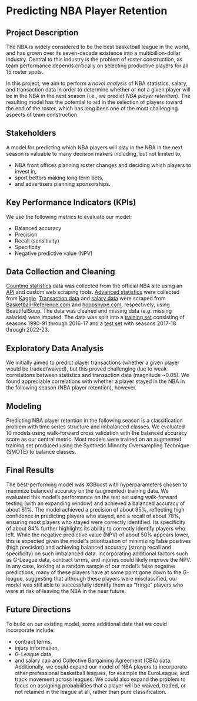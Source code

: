 # Predicting NBA Player Retention

## Project Description

The NBA is widely considered to be the best basketball league in the world, and has grown over its seven-decade existence into a multibillion-dollar industry.  Central to this industry is the problem of roster construction, as team performance depends critically on selecting productive players for all 15 roster spots.

In this project, we aim to perform a _novel analysis_ of NBA statistics, salary, and transaction data in order to determine whether or not a given player will be in the NBA in the next season (i.e., we predict _NBA player retention_).  The resulting model has the potential to aid in the selection of players toward the end of the roster, which has long been one of the most challenging aspects of team construction.

## Stakeholders

A model for predicting which NBA players will play in the NBA in the next season is valuable to many decision makers including, but not limited to,
* NBA front offices planning roster changes and deciding which players to invest in,
* sport bettors making long term bets,
* and advertisers planning sponsorships.

## Key Performance Indicators (KPIs)

We use the following metrics to evaluate our model:
* Balanced accuracy
* Precision
* Recall (sensitivity)
* Specificity
* Negative predictive value (NPV)

## Data Collection and Cleaning

[Counting statistics](Data/CountingStats) data was collected from the official NBA site using an [API](https://github.com/swar/nba_api) and custom web scraping tools. [Advanced statistics](Data/AdvancedStats) were collected from [Kaggle](https://www.kaggle.com/datasets/sumitrodatta/nba-aba-baa-stats). [Transaction data](Data/TransactionData) and [salary data](Data/SalaryData) were scraped from [Basketball-Reference.com](https://www.basketball-reference.com) and [hoopshype.com](https://hoopshype.com/), respectively, using BeautifulSoup. The data was cleaned and missing data (e.g. missing salaries) were imputed. The data was split into a [training set](train_data.csv) consisting of seasons 1990-91 through 2016-17 and a [test set](test_data.csv) with seasons 2017-18 through 2022-23.

## Exploratory Data Analysis

We initially aimed to predict player transactions (whether a given player would be traded/waived), but this proved challenging due to weak correlations between statistics and transaction data (magnitude ~0.05). We found appreciable correlations with whether a player stayed in the NBA in the following season (NBA player retention), however.

## Modeling

Predicting NBA player retention in the following season is a classification problem with time series structure and imbalanced classes. We evaluated 10 models using walk-forward cross validation with the balanced accuracy score as our central metric. Most models were trained on an augmented training set produced using the Synthetic Minority Oversampling Technique (SMOTE) to balance classes.

## Final Results

The best-performing model was XGBoost with hyperparameters chosen to maximize balanced accuracy on the (augmented) training data. We evaluated this model’s performance on the test set using walk-forward testing (with an expanding window) and achieved a balanced accuracy of about 81%. The model achieved a precision of about 95%, reflecting high confidence in predicting players who stayed, and a recall of about 78%, ensuring most players who stayed were correctly identified. Its specificity of about 84% further highlights its ability to correctly identify players who left. While the negative predictive value (NPV) of about 50% appears lower, this is expected given the model's prioritization of minimizing false positives (high precision) and achieving balanced accuracy (strong recall and specificity) on such imbalanced data. Incorporating additional factors such as G-League data, contract terms, and injuries could likely improve the NPV. In any case, looking at a random sample of our model’s false negative predictions, many of these players have at some point gone down to the G-league, suggesting that although these players were misclassified, our model was still able to successfully identify them as “fringe” players who were at risk of leaving the NBA in the near future.

## Future Directions

To build on our existing model, some additional data that we could incorporate include:
* contract terms,
* injury information,
* G-League data,
* and salary cap and Collective Bargaining Agreement (CBA) data.
Additionally, we could expand our model of NBA players to incorporate other professional basketball leagues, for example the EuroLeague, and track movement across leagues. We could also expand the problem to focus on assigning probabilities that a player will be waived, traded, or not retained in the league at all, rather than pure classification.
